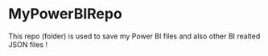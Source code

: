 # MyPowerBIRepo
This repo (folder) is used to save my Power BI files and also other BI realted JSON files !
